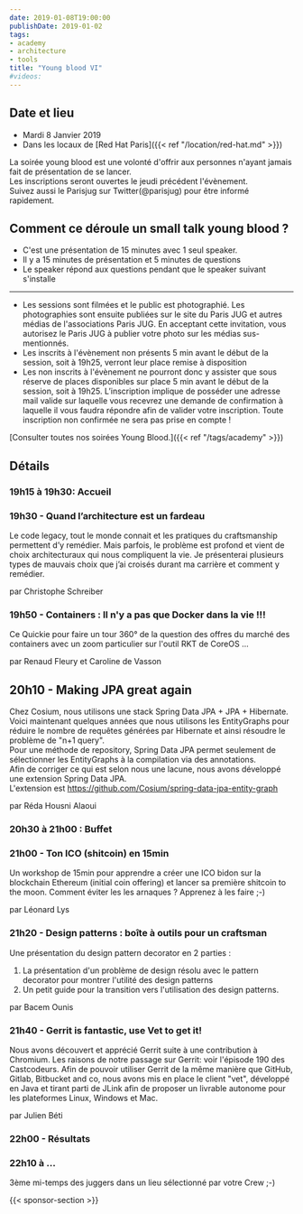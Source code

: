 ```yaml
---
date: 2019-01-08T19:00:00
publishDate: 2019-01-02
tags:
- academy
- architecture
- tools
title: "Young blood VI"
#videos:
---
```


## Date et lieu

- Mardi 8 Janvier 2019
- Dans les locaux de [Red Hat Paris]({{< ref "/location/red-hat.md" >}})

La soirée young blood est une volonté d'offrir aux personnes n'ayant jamais fait de présentation de se lancer.  
Les inscriptions seront ouvertes le jeudi précédent l'évènement.  
Suivez aussi le Parisjug sur Twitter(@parisjug) pour être informé rapidement.

## Comment ce déroule un small talk young blood ?

* C'est une présentation de 15 minutes avec 1 seul speaker.
* Il y a 15 minutes de présentation et 5 minutes de questions
* Le speaker répond aux questions pendant que le speaker suivant s'installe

---

* Les sessions sont filmées et le public est photographié. Les photographies sont ensuite publiées sur le site du Paris JUG et autres médias de l'associations Paris JUG. En acceptant cette invitation, vous autorisez le Paris JUG à publier votre photo sur les médias sus-mentionnés.
* Les inscrits à l'évènement non présents 5 min avant le début de la session, soit à 19h25, verront leur place remise à disposition
* Les non inscrits à l'évènement ne pourront donc y assister que sous réserve de places disponibles sur place 5 min avant le début de la session, soit à 19h25.
  L’inscription implique de posséder une adresse mail valide sur laquelle vous recevrez une demande de confirmation à laquelle il vous faudra répondre afin de valider votre inscription. Toute inscription non confirmée ne sera pas prise en compte !

[Consulter toutes nos soirées Young Blood.]({{< ref "/tags/academy" >}})

## Détails

### 19h15 à 19h30: Accueil

### 19h30 - Quand l’architecture est un fardeau

Le code legacy, tout le monde connait et les pratiques du craftsmanship permettent d’y remédier. Mais parfois, le problème est profond et vient de choix architecturaux qui nous compliquent la vie. Je présenterai plusieurs types de mauvais choix que j’ai croisés durant ma carrière et comment y remédier.

par Christophe Schreiber

### 19h50 - Containers : Il n'y a pas que Docker dans la vie !!!

Ce Quickie pour faire un tour 360° de la question des offres du marché des containers avec un zoom particulier sur l'outil RKT de CoreOS ...

par Renaud Fleury et Caroline de Vasson

## 20h10 - Making JPA great again

Chez Cosium, nous utilisons une stack Spring Data JPA + JPA + Hibernate.  
Voici maintenant quelques années que nous utilisons les EntityGraphs pour réduire le nombre de requêtes générées par Hibernate et ainsi résoudre le problème de "n+1 query".  
Pour une méthode de repository, Spring Data JPA permet seulement de sélectionner les EntityGraphs à la compilation via des annotations.  
Afin de corriger ce qui est selon nous une lacune, nous avons développé une extension Spring Data JPA.  
L'extension est https://github.com/Cosium/spring-data-jpa-entity-graph

par Réda Housni Alaoui

### 20h30 à 21h00 : Buffet

### 21h00 - Ton ICO (shitcoin) en 15min

Un workshop de 15min pour apprendre a créer une ICO bidon sur la blockchain Ethereum (initial coin offering) et lancer sa première shitcoin to the moon. Comment éviter les les arnaques ? Apprenez à les faire ;-)

par Léonard Lys

### 21h20 - Design patterns : boîte à outils pour un craftsman

Une présentation du design pattern decorator en 2 parties :

1. La présentation d'un problème de design résolu avec le pattern decorator pour montrer l'utilité des design patterns
2. Un petit guide pour la transition vers l'utilisation des design patterns. 

par Bacem Ounis

### 21h40 - Gerrit is fantastic, use Vet to get it!

Nous avons découvert et apprécié Gerrit suite à une contribution à Chromium. Les raisons de notre passage sur Gerrit: voir l'épisode 190 des Castcodeurs.
Afin de pouvoir utiliser Gerrit de la même manière que GitHub, Gitlab, Bitbucket and co, nous avons mis en place le client "vet", développé en Java et tirant parti de JLink afin de proposer un livrable autonome pour les plateformes Linux, Windows et Mac.

par Julien Béti

### 22h00 - Résultats

### 22h10 à ...

3ème mi-temps des juggers dans un lieu sélectionné par votre Crew ;-)

{{< sponsor-section >}}
